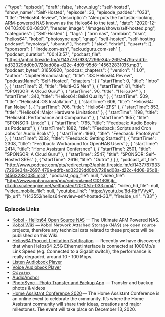 {
  "type": "episode",
  "draft": false,
  "show_slug": "self-hosted",
  "show_name": "Self-Hosted",
  "episode": 33,
  "episode_padded": "033",
  "title": "Helios64 Review",
  "description": "Alex puts the fantastic-looking, ARM-powered NAS known as the Helios64 to the test.",
  "date": "2020-12-04T03:00:00-08:00",
  "header_image": "/images/shows/self-hosted.png",
  "categories": [
    "Self-Hosted"
  ],
  "tags": [
    "arm nas",
    "armbian",
    "dsm",
    "helios64",
    "kobol",
    "photosync app",
    "qnap",
    "self-hosted",
    "self-hosting podcast",
    "synology",
    "ubuntu"
  ],
  "hosts": [
    "alex",
    "chris"
  ],
  "guests": [],
  "sponsors": [
    "linode.com-ssh",
    "acloudguru.com-ssh"
  ],
  "podcast_duration": "00:43:57",
  "podcast_file": "https://aphid.fireside.fm/d/1437767933/7296e34a-2697-479a-adfb-ad32329dd0b0/728ad08a-d22c-4d08-95d8-145632831035.mp3",
  "podcast_bytes": 31650920,
  "podcast_chapters": {
    "version": "1.1.0",
    "author": "Jupiter Broadcasting",
    "title": "33: Helios64 Review",
    "podcastName": "Self-Hosted",
    "chapters": [
      {
        "startTime": 0,
        "title": "Intro"
      },
      {
        "startTime": 21,
        "title": "Multi-OS Men"
      },
      {
        "startTime": 81,
        "title": "SPONSOR: A Cloud Guru"
      },
      {
        "startTime": 96,
        "title": "Helios64"
      },
      {
        "startTime": 340,
        "title": "Helios64: Build Quality"
      },
      {
        "startTime": 509,
        "title": "Helios64: OS Installation"
      },
      {
        "startTime": 606,
        "title": "Helios64: Fan Noise"
      },
      {
        "startTime": 706,
        "title": "Helio64: ZFS"
      },
      {
        "startTime": 853,
        "title": "Helios64: Major Hardware Limitations"
      },
      {
        "startTime": 1198,
        "title": "Helios64: Performance and Comparison"
      },
      {
        "startTime": 1657,
        "title": "SPONSOR: Linode"
      },
      {
        "startTime": 1765,
        "title": "Feedback: Audio Books as Podcasts"
      },
      {
        "startTime": 1882,
        "title": "Feedback: Scripts and Cron Jobs for Audio Books"
      },
      {
        "startTime": 1960,
        "title": "Feedback: PhotoSync"
      },
      {
        "startTime": 2032,
        "title": "Feedback: Getting Started"
      },
      {
        "startTime": 2308,
        "title": "Feedback: Workaround for OpenHAB Users"
      },
      {
        "startTime": 2414,
        "title": "Home Assistant Conference"
      },
      {
        "startTime": 2501,
        "title": "SPONSOR: A Cloud Guru"
      },
      {
        "startTime": 2547,
        "title": "SPONSOR: Self-Hosted SREs"
      },
      {
        "startTime": 2616,
        "title": "Outro"
      }
    ]
  },
  "podcast_alt_file": "http://www.podtrac.com/pts/redirect.mp3/aphid.fireside.fm/d/1437767933/7296e34a-2697-479a-adfb-ad32329dd0b0/728ad08a-d22c-4d08-95d8-145632831035.mp3",
  "podcast_ogg_file": null,
  "video_file": "http://www.podtrac.com/pts/redirect.mp4/201406.jb-dl.cdn.scaleengine.net/selfhosted/2020/sh-033.mp4",
  "video_hd_file": null,
  "video_mobile_file": null,
  "youtube_link": "https://youtu.be/8d-RjrFVVyA",
  "jb_url": "/143552/helios64-review-self-hosted-33/",
  "fireside_url": "/33"
}


### Episode Links

  * [Kobol - Helios64 Open Source NAS](https://kobol.io/# "Kobol - Helios64 Open Source NAS") — The Ultimate ARM Powered NAS.
  * [Kobol Wiki](https://wiki.kobol.io/ "Kobol Wiki") — Kobol Network Attached Storage (NAS) are open source projects, therefore any technical data related to these projects will be published on this Wiki.
  * [Helios64 Product Limitation Notification](https://blog.kobol.io/2020/11/13/helios64-2-5g-ethernet-issue/ "Helios64 Product Limitation Notification") — Recently we have discovered that when Helios64 2.5G Ethernet interface is connected at 1000Mb/s Link Speed (e.g. Connected to a Gigabit switch), the performance is really degraded, around 10 - 100 Mbps.
  * [Listen Audiobook Player](https://play.google.com/store/apps/details?id=com.acmeandroid.listen "Listen Audiobook Player")
  * [Voice Audiobook Player](https://play.google.com/store/apps/details?id=de.ph1b.audiobook&hl=en_US "Voice Audiobook Player")
  * [Odyssey](https://f-droid.org/en/packages/org.gateshipone.odyssey/ "Odyssey")
  * [AudioAnchor](https://f-droid.org/en/packages/com.prangesoftwaresolutions.audioanchor/ "AudioAnchor")
  * [PhotoSync – Photo Transfer and Backup App](https://www.photosync-app.com/home.html "PhotoSync – Photo Transfer and Backup App") — Transfer and backup photos & videos
  * [Home Assistant Conference 2020](https://www.home-assistant.io/conference "Home Assistant Conference 2020") — The Home Assistant Conference is an online event to celebrate the community. It’s where the Home Assistant community will share their ideas, creations and major milestones. The event will take place on December 13, 2020.


